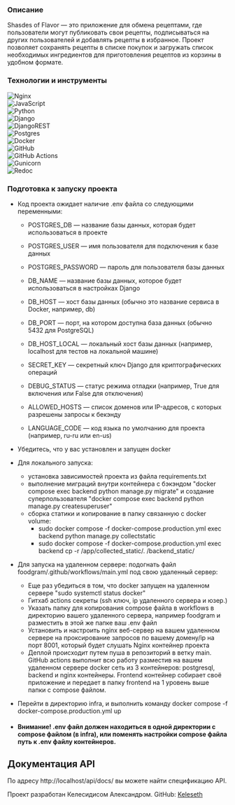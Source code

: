 ### Описание
Shasdes of Flavor — это приложение для обмена рецептами, где пользователи могут публиковать свои рецепты, подписываться на других пользователей и добавлять рецепты в избранное. Проект позволяет сохранять рецепты в списке покупок и загружать список необходимых ингредиентов для приготовления рецептов из корзины в удобном формате.

### Технологии и инструменты
![Nginx](https://img.shields.io/badge/nginx-%23009639.svg?style=for-the-badge&logo=nginx&logoColor=white) \
![JavaScript](https://img.shields.io/badge/javascript-%23323330.svg?style=for-the-badge&logo=javascript&logoColor=%23F7DF1E) \
![Python](https://img.shields.io/badge/python-3670A0?style=for-the-badge&logo=python&logoColor=ffdd54) \
![Django](https://img.shields.io/badge/django-%23092E20.svg?style=for-the-badge&logo=django&logoColor=white) \
![DjangoREST](https://img.shields.io/badge/DJANGO-REST-ff1709?style=for-the-badge&logo=django&logoColor=white&color=ff1709&labelColor=gray) \
![Postgres](https://img.shields.io/badge/postgres-%23316192.svg?style=for-the-badge&logo=postgresql&logoColor=white) \
![Docker](https://img.shields.io/badge/docker-%230db7ed.svg?style=for-the-badge&logo=docker&logoColor=white) \
![GitHub](https://img.shields.io/badge/github-%23121011.svg?style=for-the-badge&logo=github&logoColor=white) \
![GitHub Actions](https://img.shields.io/badge/github%20actions-%232671E5.svg?style=for-the-badge&logo=githubactions&logoColor=white) \
![Gunicorn](https://img.shields.io/badge/gunicorn-%298729.svg?style=for-the-badge&logo=gunicorn&logoColor=white) \
![Redoc](https://img.shields.io/badge/redoc-%23Clojure.svg?style=for-the-badge&logo=redoc&logoColor=white) 

### Подготовка к запуску проекта
- Код проекта ожидает наличие .env файла со следующими переменными:
  - POSTGRES_DB — название базы данных, которая будет использоваться в проекте
  - POSTGRES_USER  — имя пользователя для подключения к базе данных
  - POSTGRES_PASSWORD — пароль для пользователя базы данных
  - DB_NAME — название базы данных, которое будет использоваться в настройках Django
  - DB_HOST — хост базы данных (обычно это название сервиса в Docker, например, db)
  - DB_PORT — порт, на котором доступна база данных (обычно 5432 для PostgreSQL)
  - DB_HOST_LOCAL — локальный хост базы данных (например, localhost для тестов на локальной машине)

  - SECRET_KEY — секретный ключ Django для криптографических операций

  - DEBUG_STATUS — статус режима отладки (например, True для включения или False для отключения)

  - ALLOWED_HOSTS — список доменов или IP-адресов, с которых разрешены запросы к бекэнду

  - LANGUAGE_CODE — код языка по умолчанию для проекта (например, ru-ru или en-us)
- Убедитесь, что у вас установлен и запущен docker
- Для локального запуска: 
  - установка зависимостей проекта из файла requirements.txt
  - выполнение миграций внутри контейнера с бэкэндом "docker compose exec backend python manage.py migrate" и создание суперпользователя "docker compose exec backend python manage.py createsuperuser"
  - сборка статики и копирование в папку связанную с docker volume:
    - sudo docker compose -f docker-compose.production.yml exec backend python manage.py collectstatic
    - sudo docker compose -f docker-compose.production.yml exec backend cp -r /app/collected_static/. /backend_static/

- Для запуска на удаленном сервере: подогнать файл foodgram/.github/workflows/main.yml под свою удаленный сервер:
  - Еще раз убедиться в том, что docker запущен на удаленном сервере "sudo systemctl status docker"
  - Гитхаб actions секреты (ssh ключ, ip удаленного сервера и юзер.)
  - Указать папку для копирования compose файла в workflows в директорию вашего удаленного сервера, например foodgram и разместить в этой же папке ваш .env файл
  - Установить и настроить nginx веб-сервер на вашем удаленном сервере на проксирование запросов по вашему домену/ip на порт 8001, который будет слушать Nginx контейнер проекта
  - Деплой происходит путем пуша в репозиторий в ветку main. GitHub actions выполнит всю работу разместив на вашем удаленном сервере docker сеть из 3 контейнеров: postgresql, backend и nginx контейнеры. Frontend контейнер собирает своё приложение и передает в папку frontend на 1 уровень выше папки с compose файлом.
- Перейти в директорию infra, и выполнить команду docker compose -f docker-compose.production.yml up
- #### Внимание! .env файл должен находиться в одной директории с compose файлом (в infra), или поменять настройки compose файла путь к .env файлу контейнеров.

## Документация API
По адресу http://localhost/api/docs/ вы можете найти спецификацию API.


Проект разработан Келесидисом Александром. GitHub: [Keleseth](https://github.com/Keleseth)
